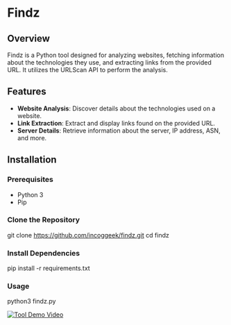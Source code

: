 # Findz

## Overview

Findz is a Python tool designed for analyzing websites, fetching information about the technologies they use, and extracting links from the provided URL. It utilizes the URLScan API to perform the analysis.

## Features

- **Website Analysis**: Discover details about the technologies used on a website.
- **Link Extraction**: Extract and display links found on the provided URL.
- **Server Details**: Retrieve information about the server, IP address, ASN, and more.

## Installation

### Prerequisites

- Python 3
- Pip

### Clone the Repository

git clone https://github.com/incoggeek/findz.git
cd findz

### Install Dependencies

pip install -r requirements.txt

### Usage
python3 findz.py

[![Tool Demo Video](https://img.youtube.com/vi/nxo7p_0wCu8/0.jpg)](https://www.youtube.com/watch?v=nxo7p_0wCu8&ab_channel=Incoggeek)


